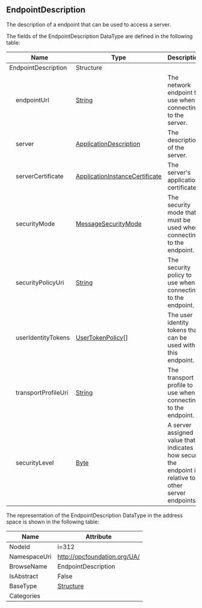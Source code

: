 <!-- datatype -->
## EndpointDescription
The description of a endpoint that can be used to access a server.  
<!-- end of description -->
The fields of the EndpointDescription DataType are defined in the following table:  

|Name|Type|Description|
|---|---|---|
|EndpointDescription|Structure||
|&nbsp;&nbsp;&nbsp;&nbsp;endpointUrl|[String](../../DataTypes/String/readme.md)|The network endpoint to use when connecting to the server.|
|&nbsp;&nbsp;&nbsp;&nbsp;server|[ApplicationDescription](../../DataTypes/ApplicationDescription/readme.md)|The description of the server.|
|&nbsp;&nbsp;&nbsp;&nbsp;serverCertificate|[ApplicationInstanceCertificate](../../DataTypes/ApplicationInstanceCertificate/readme.md)|The server's application certificate.|
|&nbsp;&nbsp;&nbsp;&nbsp;securityMode|[MessageSecurityMode](../../DataTypes/MessageSecurityMode/readme.md)|The security mode that must be used when connecting to the endpoint.|
|&nbsp;&nbsp;&nbsp;&nbsp;securityPolicyUri|[String](../../DataTypes/String/readme.md)|The security policy to use when connecting to the endpoint.|
|&nbsp;&nbsp;&nbsp;&nbsp;userIdentityTokens|[UserTokenPolicy](../../DataTypes/UserTokenPolicy/readme.md)[]|The user identity tokens that can be used with this endpoint.|
|&nbsp;&nbsp;&nbsp;&nbsp;transportProfileUri|[String](../../DataTypes/String/readme.md)|The transport profile to use when connecting to the endpoint.|
|&nbsp;&nbsp;&nbsp;&nbsp;securityLevel|[Byte](../../DataTypes/Byte/readme.md)|A server assigned value that indicates how secure the endpoint is relative to other server endpoints.|

The representation of the EndpointDescription DataType in the address space is shown in the following table:  

|Name|Attribute|
|---|---|
|NodeId|i=312|
|NamespaceUri|http://opcfoundation.org/UA/|
|BrowseName|EndpointDescription|
|IsAbstract|False|
|BaseType|[Structure](../../DataTypes/Structure/readme.md)|
|Categories||

